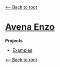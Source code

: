 [<-- Back to root](../README.md)

# **[Avena Enzo](https://github.com/Enzito-dev)**

**Projects**
+ [Examples](./Examples/README.md)

[<-- Back to root](../README.md)
